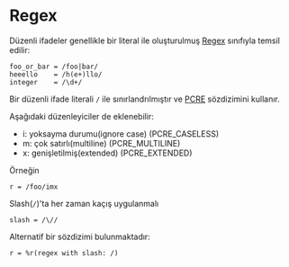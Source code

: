 # Regex

Düzenli ifadeler genellikle bir literal ile oluşturulmuş [Regex](http://crystal-lang.org/api/Regex.html) sınıfıyla temsil edilir:

```crystal
foo_or_bar = /foo|bar/
heeello    = /h(e+)llo/
integer    = /\d+/
```

Bir düzenli ifade literali `/` ile sınırlandrılmıştır ve [PCRE](http://pcre.org/pcre.txt) sözdizimini kullanır.

Aşağıdaki düzenleyiciler de eklenebilir:

* i: yoksayma durumu(ignore case) (PCRE_CASELESS)
* m: çok satırlı(multiline) (PCRE_MULTILINE)
* x: genişletilmiş(extended) (PCRE_EXTENDED)

Örneğin

```crystal
r = /foo/imx
```

Slash(`/`)'ta her zaman kaçış uygulanmalı

```crystal
slash = /\//
```

Alternatif bir sözdizimi bulunmaktadır:

```crystal
r = %r(regex with slash: /)
```
